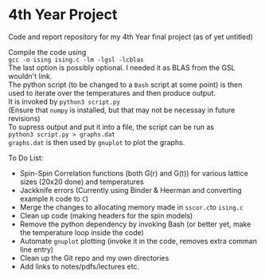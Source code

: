 # 4th Year Project
Code and report repository for my 4th Year final project (as of yet untitled)

Compile the code using\
`gcc -o ising ising.c -lm -lgsl -lcblas`\
The last option is possibly optional. I needed it as BLAS from the GSL wouldn't link.\
The python script (to be changed to a `Bash` script at some point) is then used to iterate over the temperatures and then produce output.\
It is invoked by `python3 script.py`\
(Ensure that `numpy` is installed, but that may not be necessay in future revisions)\
To supress output and put it into a file, the script can be run as \
`python3 script.py > graphs.dat`\
`graphs.dat` is then used by `gnuplot` to plot the graphs.

To Do List:
- Spin-Spin Correlation functions (both G(r) and G(t)) for various lattice sizes (20x20 done) and temperatures
- Jackknife errors (Currently using Binder & Heerman and converting example `R` code to `C`)
- Merge the changes to allocating memory made in `sscor.c`to `ising.c`
- Clean up code (making headers for the spin models)
- Remove the python dependency by invoking Bash (or better yet, make the temperature loop inside the code)
- Automate `gnuplot` plotting (invoke it in the code, removes extra comman line entry)
- Clean up the Git repo and my own directories
- Add links to notes/pdfs/lectures etc.
